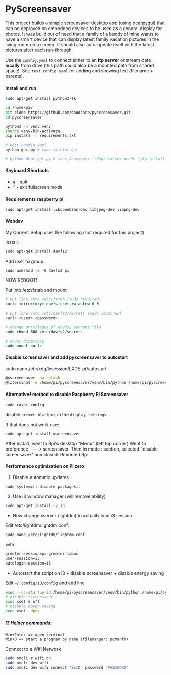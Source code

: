 # PyScreensaver

This project builds a simple screensaver desktop app (using dearpygui) that can be deployed on embedded devices to 
be used as a general display for photos. It was build out of need that a family of a buddy of mine wants to have a smart
device that can display latest family vacation pictures in the living room on a screen. 
It should also auto-update itself with the latest pictures after each run-through. 

Use the `config.yaml` to connect either to an **ftp server** or stream data **locally** from drive (this path could also be a mounted path from shared space).
See `text_config.yaml` for adding and showing text (filename + parents).

#### Install and run:



```bash
sudo apt-get install python3-tk

cd /home/pi/
git clone https://github.com/baudcode/pyscreensaver.git
cd pyscreensaver

python3 -m venv venv
source venv/bin/activate
pip install -r requirements.txt

# edit config.yaml
python gui.py # runs tkinter gui

# python dear_gui.py # runs dearpygui (:deprecated: needs `pip install dearpygui`)
```

#### Keyboard Shortcuts

- `q` - quit
- `f` - exit fullscreen mode

#### Requirements raspberry pi

```bash
sudo apt-get install libopenblas-dev libjpeg-dev libpng-dev
```

####  Webdav

My Current Setup uses the following (not required for this project)

Install:
```bash
sudo apt-get install davfs2
```
Add user to group
```
sudo usermod -a -G davfs2 pi
```
NOW REBOOT!

Put into /etc/fstab and mount
```bash
# put line into /etc/fstab (sudo required)
<url> <directory> davfs user,rw,autow 0 0

# put line into /etc/davfs2/secrets (sudo required)
<url> <user> <password>

# change privileges of davfs2 secrets file
sudo chmod 600 /etc/davfs2/secrets

# mount directory
sudo mount <url>
```


#### Disable screensaver and add pyscreensaver to autostart

sudo nano /etc/xdg/lxsession/LXDE-pi/autostart
```bash
@xscreensaver -no-splash
@lxterminal -e /home/pi/pyscreensaver/venv/bin/python /home/pi/pyscreensaver/gui.py
```

#### Alternative! method to disable Raspberry PI Screensaver

```bash
sudo raspi-config
```

disable `screen blanking` in the `display settings`.

If that does not work use:
```bash
sudo apt-get install xscreensaver
```

After install, went to Rpi's desktop "Menu" (left top corner)
Went to preference ---> screensaver.
Then In mode : section, selected "disable screensaver" and closed.
Rebooted Rpi.

#### Performance optimization on PI zero

1. Disable automatic updates

```bash
sudo systemctl disable packagekit
```

2. Use i3 window manager (will remove ability)

```bash
sudo apt-get install -y i3
```

- Now change xserver (lightdm) to actually load i3 session

Edit /etc/lightdm/lightdm.conf:

```bash
sudo nano /etc/lightdm/lightdm.conf
```
with
```bash
greeter-session=pi-greeter-labwc
user-session=i3
autologin-session=i3
```

- Autostart the script on i3 + disable screensaver + disable energy saving

Edit `~/.config/i3/config`
and add line

```bash
exec --no-startup-id /home/pi/pyscreensaver/venv/bin/python /home/pi/pyscreensaver/gui.py
# disable screensaver
exec xset s off
# disable power saving
exec xset -dpms
```

##### I3 Helper commands:

```
Win+Enter => open terminal
Win+D => start a program by name (filemanger: pcmanfm)
```

Connect to a Wifi Network
```bash
sudo nmcli r wifi on
sudo nmcli dev wifi
sudo nmcli dev wifi connect "SSID" password "PASSWORD"
```